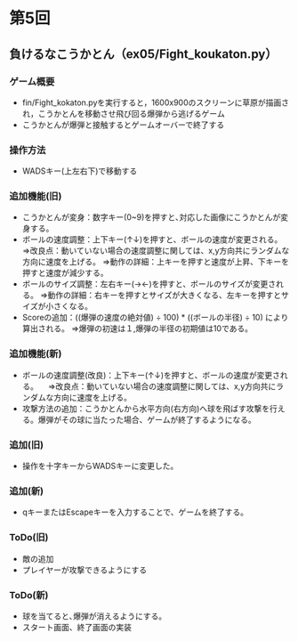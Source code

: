 # 第5回
## 負けるなこうかとん（ex05/Fight_koukaton.py）
### ゲーム概要
- fin/Fight_kokaton.pyを実行すると，1600x900のスクリーンに草原が描画され，こうかとんを移動させ飛び回る爆弾から逃げるゲーム
- こうかとんが爆弾と接触するとゲームオーバーで終了する

### 操作方法
- WADSキー(上左右下)で移動する

### 追加機能(旧)
- こうかとんが変身：数字キー(0~9)を押すと､対応した画像にこうかとんが変身する。
- ボールの速度調整：上下キー(↑↓)を押すと、ボールの速度が変更される。
⇒改良点：動いていない場合の速度調整に関しては、x,y方向共にランダムな方向に速度を上げる。
⇒動作の詳細：上キーを押すと速度が上昇、下キーを押すと速度が減少する。
- ボールのサイズ調整：左右キー(→←)を押すと、ボールのサイズが変更される。
⇒動作の詳細：右キーを押すとサイズが大きくなる、左キーを押すとサイズが小さくなる。
- Scoreの追加：((爆弾の速度の絶対値) ÷ 100) * ((ボールの半径) ÷ 10) により算出される。
⇒爆弾の初速は１,爆弾の半径の初期値は10である。

### 追加機能(新)
- ボールの速度調整(改良)：上下キー(↑↓)を押すと、ボールの速度が変更される。
　⇒改良点：動いていない場合の速度調整に関しては、x,y方向共にランダムな方向に速度を上げる。
- 攻撃方法の追加：こうかとんから水平方向(右方向)へ球を飛ばす攻撃を行える。爆弾がその球に当たった場合、ゲームが終了するようになる。

### 追加(旧)
- 操作を十字キーからWADSキーに変更した。
### 追加(新)
- qキーまたはEscapeキーを入力することで、ゲームを終了する。

### ToDo(旧)
- 敵の追加
- プレイヤーが攻撃できるようにする
### ToDo(新)
- 球を当てると､爆弾が消えるようにする。 
- スタート画面、終了画面の実装
